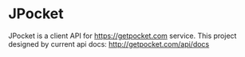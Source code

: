 JPocket
==========

JPocket is a client API for https://getpocket.com service. This project designed by current api docs: http://getpocket.com/api/docs 